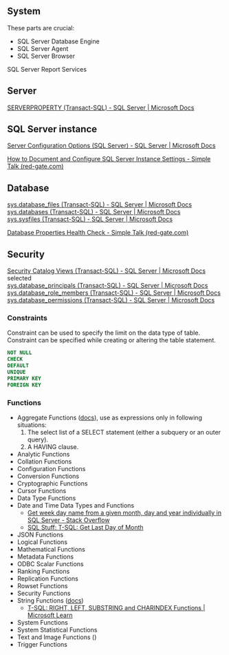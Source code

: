 ## System

These parts are crucial:  
- SQL Server Database Engine  
- SQL Server Agent  
- SQL Server Browser

SQL Server Report Services

## Server
 
[SERVERPROPERTY (Transact-SQL) - SQL Server | Microsoft Docs](https://docs.microsoft.com/en-us/sql/t-sql/functions/serverproperty-transact-sql?redirectedfrom=MSDN&view=sql-server-ver15)  

## SQL Server instance
  
[Server Configuration Options (SQL Server) - SQL Server | Microsoft Docs](https://docs.microsoft.com/en-us/sql/database-engine/configure-windows/server-configuration-options-sql-server?redirectedfrom=MSDN&view=sql-server-ver15)  
  
[How to Document and Configure SQL Server Instance Settings - Simple Talk (red-gate.com)](https://www.red-gate.com/simple-talk/databases/sql-server/database-administration-sql-server/how-to-document-and-configure-sql-server-instance-settings/?utm_source=simpletalk&utm_medium=weblink&utm_content=Eightsteps_tdavis&utm_campaign=sqlmonitor)  

## Database
  
[sys.database_files (Transact-SQL) - SQL Server | Microsoft Docs](https://docs.microsoft.com/en-us/sql/relational-databases/system-catalog-views/sys-database-files-transact-sql?redirectedfrom=MSDN&view=sql-server-ver15)  
[sys.databases (Transact-SQL) - SQL Server | Microsoft Docs](https://docs.microsoft.com/en-us/sql/relational-databases/system-catalog-views/sys-databases-transact-sql?redirectedfrom=MSDN&view=sql-server-ver15)  
[sys.sysfiles (Transact-SQL) - SQL Server | Microsoft Docs](https://docs.microsoft.com/en-us/sql/relational-databases/system-compatibility-views/sys-sysfiles-transact-sql?redirectedfrom=MSDN&view=sql-server-ver15)  
  
[Database Properties Health Check - Simple Talk (red-gate.com)](https://www.red-gate.com/simple-talk/databases/sql-server/database-administration-sql-server/database-properties-health-check/?utm_source=simpletalk&utm_medium=weblink&utm_content=Eightsteps_tdavis&utm_campaign=sqlmonitor)  
  
## Security

[Security Catalog Views (Transact-SQL) - SQL Server | Microsoft Docs](https://docs.microsoft.com/en-us/sql/relational-databases/system-catalog-views/security-catalog-views-transact-sql?view=sql-server-ver15)  
selected  
[sys.database_principals (Transact-SQL) - SQL Server | Microsoft Docs](https://docs.microsoft.com/en-us/sql/relational-databases/system-catalog-views/sys-database-principals-transact-sql?redirectedfrom=MSDN&view=sql-server-ver15)  
[sys.database_role_members (Transact-SQL) - SQL Server | Microsoft Docs](https://docs.microsoft.com/en-us/sql/relational-databases/system-catalog-views/sys-database-role-members-transact-sql?redirectedfrom=MSDN&view=sql-server-ver15)  
[sys.database_permissions (Transact-SQL) - SQL Server | Microsoft Docs](https://docs.microsoft.com/en-us/sql/relational-databases/system-catalog-views/sys-database-permissions-transact-sql?redirectedfrom=MSDN&view=sql-server-ver15)

### Constraints
Constraint can be used to specify the limit on the data type of table. Constraint can be specified while creating or altering the table statement. 

```sql
NOT NULL
CHECK
DEFAULT
UNIQUE
PRIMARY KEY
FOREIGN KEY
```

### Functions

- Aggregate Functions ([docs](https://learn.microsoft.com/en-us/sql/t-sql/functions/aggregate-functions-transact-sql)), use as expressions only in following situations:
	1. The select list of a SELECT statement (either a subquery or an outer query).
	2. A HAVING clause.
- Analytic Functions
- Collation Functions
- Configuration Functions
- Conversion Functions
- Cryptographic Functions
- Cursor Functions
- Data Type Functions
- Date and Time Data Types and Functions
	- [Get week day name from a given month, day and year individually in SQL Server - Stack Overflow](https://stackoverflow.com/questions/20106871/get-week-day-name-from-a-given-month-day-and-year-individually-in-sql-server#20106955)
	- [SQL Stuff: T-SQL: Get Last Day of Month](https://richbrownesq-sqlserver.blogspot.com/2012/02/t-sql-get-last-day-of-month.html)
- JSON Functions
- Logical Functions
- Mathematical Functions
- Metadata Functions
- ODBC Scalar Functions
- Ranking Functions
- Replication Functions
- Rowset Functions
- Security Functions
- String Functions ([docs](https://learn.microsoft.com/en-us/sql/t-sql/functions/string-functions-transact-sql?view=sql-server-ver16&redirectedfrom=MSDN))
	- [T-SQL: RIGHT, LEFT, SUBSTRING and CHARINDEX Functions | Microsoft Learn](https://learn.microsoft.com/en-us/archive/technet-wiki/17948.t-sql-right-left-substring-and-charindex-functions)
- System Functions
- System Statistical Functions
- Text and Image Functions ()
- Trigger Functions